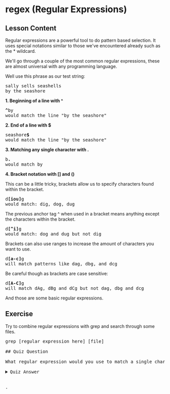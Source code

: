 # regex (Regular Expressions)

## Lesson Content

Regular expressions are a powerful tool to do pattern based selection. It uses special notations similar to those we've encountered already such as the * wildcard. 

We'll go through a couple of the most common regular expressions, these are almost universal with any programming language.

Well use this phrase as our test string:
<pre>
sally sells seashells 
by the seashore
</pre>

<b>1. Beginning of a line with ^</b>

<pre>
<b>^</b>by
would match the line "by the seashore"
</pre>

<b>2. End of a line with $</b>

<pre>
seashore<b>$</b>
would match the line "by the seashore"
</pre>

<b>3. Matching any single character with .</b>

<pre>
b<b>.</b>
would match by
</pre>

<b>4. Bracket notation with [] and ()</b>

This can be a little tricky, brackets allow us to specify characters found within the bracket. 

<pre>
d<b>[iou]</b>g
would match: dig, dog, dug
</pre>

The previous anchor tag ^ when used in a bracket means anything except the characters within the bracket. 

<pre>
d<b>[^i]</b>g
would match: dog and dug but not dig
</pre>

Brackets can also use ranges to increase the amount of characters you want to use. 

<pre>
d<b>[a-c]</b>g
will match patterns like dag, dbg, and dcg
</pre>

Be careful though as brackets are case sensitive:

<pre>
d<b>[A-C]</b>g
will match dAg, dBg and dCg but not dag, dbg and dcg
</pre>

And those are some basic regular expressions.

## Exercise

Try to combine regular expressions with grep and search through some files.

<pre>
grep [regular expression here] [file]

## Quiz Question

What regular expression would you use to match a single character?

<details>
    <summary>Quiz Answer</summary>
</details>

.